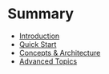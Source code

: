 # Summary

- [Introduction](./introduction.md)
- [Quick Start](./quick-start.md)
- [Concepts & Architecture](./concepts-architecture.md)
- [Advanced Topics](./advanced-topics.md)
